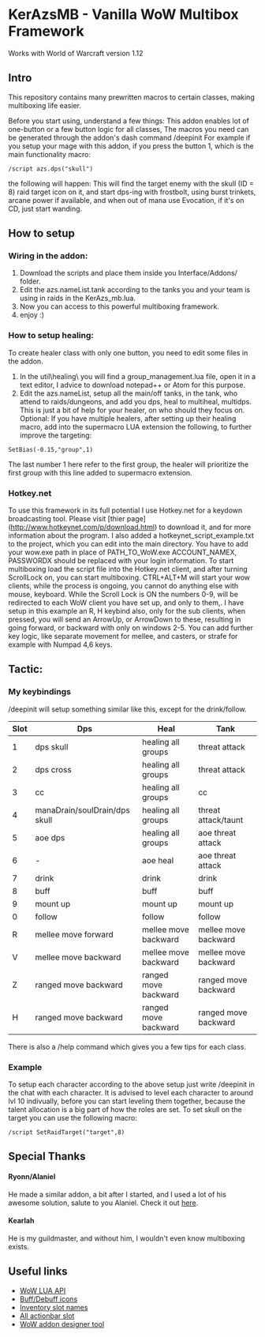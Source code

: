 # KerAzsMB - Vanilla WoW Multibox Framework

Works with World of Warcraft version 1.12

## Intro
This repository contains many prewritten macros to certain classes, making multiboxing life easier.

Before you start using, understand a few things:
This addon enables lot of one-button or a few button logic for all classes,
The macros you need can be generated through the addon's dash command /deepinit
For example if you setup your mage with this addon, if you press the button 1, which is the main functionality macro:
```
/script azs.dps("skull")
```
the following will happen:
This will find the target enemy with the skull (ID = 8) raid target icon on it, and start dps-ing with frostbolt, using burst trinkets, arcane power if available, and when out of mana use Evocation, if it's on CD, just start wanding.

## How to setup
### Wiring in the addon:
1. Download the scripts and place them inside you Interface/Addons/ folder.
2. Edit the azs.nameList.tank according to the tanks you and your team is using in raids in the KerAzs_mb.lua.
3. Now you can access to this powerful multiboxing framework.
4. enjoy :)

### How to setup healing:
To create healer class with only one button, you need to edit some files in the addon.
1. In the util\healing\ you will find a group_management.lua file, open it in a text editor, I advice to download notepad++ or Atom for this purpose.
2. Edit the azs.nameList, setup all the main/off tanks, in the tank, who attend to raids/dungeons, and add you dps, heal to multiheal, multidps. This is just a bit of help for your healer, on who should they focus on.
Optional: If you have multiple healers, after setting up their healing macro, add into the supermacro LUA extension the following, to further improve the targeting:
```
SetBias(-0.15,"group",1)
```
The last number 1 here refer to the first group, the healer will prioritize the first group with this line added to supermacro extension.

### Hotkey.net
To use this framework in its full potential I use Hotkey.net for a keydown broadcasting tool.
Please visit [thier page] (http://www.hotkeynet.com/p/download.html) to download it, and for more information about the program.
I also added a hotkeynet_script_example.txt to the project, which you can edit into the main directory.
You have to add your wow.exe path in place of PATH_TO_WoW.exe
ACCOUNT_NAMEX, PASSWORDX should be replaced with your login information.
To start multiboxing load the script file into the Hotkey.net client, and after turning ScrollLock on, you can start multiboxing.
CTRL+ALT+M will start your wow clients, while the process is ongoing, you cannot do anything else with mouse, keyboard.
While the Scroll Lock is ON the numbers 0-9, will be redirected to each WoW client you have set up, and  only to them,.
I have setup in this example an R, H keybind also, only for the sub clients, when pressed, you will send an ArrowUp, or ArrowDown to these, resulting in going forward, or backward with only on windows 2-5.
You can add further key logic, like separate movement for mellee, and casters, or strafe for example with Numpad 4,6 keys.

## Tactic:

### My keybindings

/deepinit will setup something similar like this, except for the drink/follow.

| Slot | Dps | Heal | Tank |
| - | ----------------------------- | --------------------- | ------------------- |
| 1 | dps skull 					| healing all groups 	| threat attack |
| 2 | dps cross 					| healing all groups 	| threat attack |
| 3 | cc 							    | healing all groups 	| cc |
| 4 | manaDrain/soulDrain/dps skull | healing all groups 	| threat attack/taunt |
| 5 | aoe dps 						| healing all groups 	| aoe threat attack |
| 6 | - 							    | aoe heal 				    | aoe threat attack |
| 7 | drink 						  | drink 				      | drink |
| 8 | buff 							  | buff 					      | buff |
| 9 | mount up 						| mount up 				    | mount up |
| 0 | follow 						  | follow 				      | follow |
| R | mellee move forward 	| mellee move backward 	| mellee move backward |
| V | mellee move backward 	| mellee move backward 	| mellee move backward |
| Z | ranged move backward 	| ranged move backward 	| ranged move backward |
| H | ranged move backward 	| ranged move backward 	| ranged move backward |

There is also a /help command which gives you a few tips for each class.

### Example

To setup each character according to the above setup just write /deepinit in the chat with each character.
It is advised to level each character to around lvl 10 indivually, before you can start leveling them together,
because the talent allocation is a big part of how the roles are set.
To set skull on the target you can use the following macro:
```
/script SetRaidTarget("target",8)
```

## Special Thanks
#### Ryonn/Alaniel
He made a similar addon, a bit after I started, and I used a lot of his awesome solution, salute to you Alaniel. Check it out [here](https://github.com/Ryonn-0/ryn-multibox).
#### Kearlah
He is my guildmaster, and without him, I wouldn't even know multiboxing exists.

## Useful links
- [WoW LUA API](https://vanilla-wow.fandom.com/wiki/World_of_Warcraft_API)
- [Buff/Debuff icons](https://wowwiki.fandom.com/wiki/Queriable_buff_effects)
- [Inventory slot names](https://wowwiki.fandom.com/wiki/InventorySlotName)
- [All actionbar slot](https://wowwiki-archive.fandom.com/wiki/ActionSlot)
- [WoW addon designer tool](https://www.wowinterface.com/downloads/info4222-WoWUIDesigner.html)

